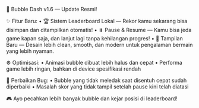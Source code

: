 🫧 Bubble Dash v1.6 — Update Resmi!

✨ Fitur Baru:
• 🏆 Sistem Leaderboard Lokal — Rekor kamu sekarang bisa disimpan dan ditampilkan otomatis!
• ⏸️ Pause & Resume — Kamu bisa jeda game kapan saja, dan lanjut lagi tanpa kehilangan progres!
• 🎨 Tampilan Baru — Desain lebih clean, smooth, dan modern untuk pengalaman bermain yang lebih nyaman.

⚙️ Optimisasi:
• Animasi bubble dibuat lebih halus dan cepat
• Performa game lebih ringan, bahkan di device spesifikasi rendah

🐞 Perbaikan Bug:
• Bubble yang tidak meledak saat disentuh cepat sudah diperbaiki
• Masalah skor yang tidak tampil setelah pause kini telah diatasi

🎮 Ayo pecahkan lebih banyak bubble dan kejar posisi di leaderboard!
